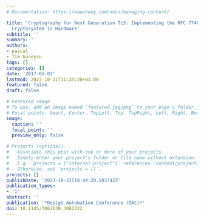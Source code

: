 ```yaml
---
# Documentation: https://wowchemy.com/docs/managing-content/

title: 'Cryptography for Next Generation TLS: Implementing the RFC 7748 Elliptic Curve448
  Cryptosystem in Hardware'
subtitle: ''
summary: ''
authors:
- pascal
- Tim Güneysu
tags: []
categories: []
date: '2017-01-01'
lastmod: 2023-10-31T11:35:20+01:00
featured: false
draft: false

# Featured image
# To use, add an image named `featured.jpg/png` to your page's folder.
# Focal points: Smart, Center, TopLeft, Top, TopRight, Left, Right, BottomLeft, Bottom, BottomRight.
image:
  caption: ''
  focal_point: ''
  preview_only: false

# Projects (optional).
#   Associate this post with one or more of your projects.
#   Simply enter your project's folder or file name without extension.
#   E.g. `projects = ["internal-project"]` references `content/project/deep-learning/index.md`.
#   Otherwise, set `projects = []`.
projects: []
publishDate: '2023-10-31T10:44:20.503742Z'
publication_types:
- '1'
abstract: ''
publication: '*Design Automation Conference (DAC)*'
doi: 10.1145/3061639.3062222
---
```

